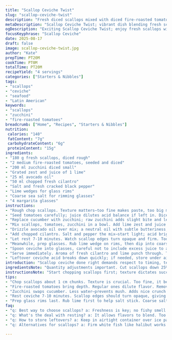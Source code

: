 ```yaml
---
title: "Scallop Ceviche Twist"
slug: "scallop-ceviche-twist"
description: "Fresh diced scallops mixed with diced fire-roasted tomatoes and zucchini for a twist. Lime zest and juice provide brightness, balanced by avocado oil and fresh cilantro. Salt-crusted glass rims add sharp citrus contrast. No eggs, nuts, gluten, dairy, or lactose. Serve in margarita glasses for that festive vibe. Resting time allows flavors to meld without over-marinating. Quick, visual cues for texture critical. Simple, clean, stripped of fluff."
metaDescription: "Scallop Ceviche Twist; vibrant dish blending fresh scallops, fire-roasted tomatoes, and zucchini; tangy lime lifts flavors; refreshing and bold."
ogDescription: "Exciting Scallop Ceviche Twist; enjoy fresh scallops with smoky tomatoes and crunchy zucchini; lime zest punches flavor."
focusKeyphrase: "Scallop Ceviche"
date: 2025-08-17
draft: false
image: scallop-ceviche-twist.jpg
author: "Kate"
prepTime: PT20M
cookTime: PT0M
totalTime: PT20M
recipeYield: "4 servings"
categories: ["Starters & Nibbles"]
tags:
- "scallops"
- "ceviche"
- "seafood"
- "Latin American"
keywords:
- "scallops"
- "zucchini"
- "fire-roasted tomatoes"
breadcrumb: ["Home", "Recipes", "Starters & Nibbles"]
nutrition: 
 calories: "140"
 fatContent: "7g"
 carbohydrateContent: "6g"
 proteinContent: "15g"
ingredients:
- "180 g fresh scallops, diced rough"
- "2 medium fire-roasted tomatoes, seeded and diced"
- "200 ml zucchini diced small"
- "Grated zest and juice of 1 lime"
- "25 ml avocado oil"
- "50 ml chopped fresh cilantro"
- "Salt and fresh cracked black pepper"
- "Lime wedges for glass rims"
- "Coarse sea salt for rimming glasses"
- "4 margarita glasses"
instructions:
- "Rough chop scallops. Texture matters—too fine makes paste, too big means uneven 'cooking' in acid."
- "Seed tomatoes carefully; juice dilutes acid balance if left in. Dice to uniform small cubes."
- "Replace cucumber with zucchini; raw zucchini adds slight bite and less water so ceviche stays bright."
- "Mix scallops, tomatoes, zucchini in a bowl. Add lime zest and juice immediately to 'cook' the scallops with acid."
- "Drizzle avocado oil over mix; a neutral oil with subtle butteriness, replaces olive oil’s stronger flavor and avoids bitterness."
- "Add chopped cilantro. Salt and pepper the mix—start light; acid brightens saltiness quickly."
- "Let rest 7-10 minutes. Watch scallop edges turn opaque and firm. Too long mushy, too short raw and flat."
- "Meanwhile, prep glasses. Rub lime wedge on rims, then dip into coarse salt spread on a plate. Salt clings better with lime oils active."
- "Spoon ceviche into glasses, careful not to include excess juice to avoid sogginess."
- "Serve immediately. Aroma of fresh cilantro and lime punch through. Texture contrast between firm scallops and crisp zucchini noticeable."
- "Leftover ceviche acid breaks down quickly; if needed, store under airtight container on top of ice pack to avoid soggy scallops."
introduction: "Scallop ceviche done right demands respect to timing, texture, and acidity. Not just throwing ingredients into acid and hoping. Scallops must be diced just so—not mush, not chunky. Acid cooks surface proteins fast. Too long? Rubber siding. Too short? Raw mush. Fire-roasted tomatoes add necessary smoky depth replacing regular raw—keeps it vibrant but adds umami. Zucchini swaps cucumber because it holds shape better—avoid watery mix that dilutes sharp citrus. Lime zest plus juice layers flavor dynamic. Avocado oil lends creaminess without overbearing olive oil bitterness. Salt on glass rims isn’t for show. Citrus oil and salt together punch nose and first sip. Resting time crucial. Peaks at precisely opaque scallop edges and freshness in veggies. Play with it—don’t just watch clock."
ingredientsNote: "Quantity adjustments important. Cut scallops down 25% to keep every bite firm and manageable when diced. Fire-roasted tomatoes chosen for their smoky aroma—buy canned or roast fresh; skin and seeds removed to avoid bitterness and extra liquid. Zucchini swapped in avoids soggy texture common with cucumber and controls water release. Avocado oil preferred to olive oil due to milder taste and higher smoke point, handling warm kitchen better. Cilantro fresh and finely chopped gives herbal contrast; stems add bitter notes, so strip leaves clean. Salt application on glass rims tightens citrus impact; coarse sea salt works best, avoids clumping. Lime wedges serve dual purpose: glass preparation and bonus zest squeeze. Use freshest scallops available; any sign of fishy odor means skip. If scallops unavailable, firm white fish like halibut or mahi-mahi possible but texture and timing differ—watch carefully."
instructionsNote: "Start chopping scallops first; texture dictates success. Overmincing equals glue-like ceviche; keep pieces about 1 cm chunks. Remove tomato seeds fully to stop watery puddle forming—pulp can water down acid's punch. Mixing order? Always acid with seafood immediately so proteins coagulate evenly—not banging in acid 10 minutes later after all else. Rest time—opt for 7-10 minutes, no more. Visual cue: scallop edges turn from translucent to opaque with slight firmness. If you smell ammonia, stop; scallops gone bad. Prepping rims last—lime oils activate salt adhesion. Avoid soaking glasses or wet rims; dehydrate with towel if needed before salting. Serve fast—ceviche continues to 'cook' and may become rubbery if left out. Leftover? Keep refrigerated, but texture deteriorates within hours. Always taste final seasoning; acid tempers salt but over-salting hard to fix after. Balance acid, salt, and oil to taste, not just following measurement blindly."
tips:
- "Chop scallops about 1 cm chunks. Texture is crucial. Too fine, it becomes mush. Too large means uneven cooking. Visual cues matter."
- "Fire-roasted tomatoes bring depth. Regular ones dilute flavor. Remove seeds; they add unnecessary liquid. Uniform dice size—necessary for even mixing."
- "Zucchini swaps cucumber. Less water—prevents mush. Adds nice crunch. Cut into small pieces for proper blending and vibrant look. Preserve texture."
- "Rest ceviche 7-10 minutes. Scallop edges should turn opaque, giving firmness. Too long, mushy texture; too short, raw. Timing is key."
- "Prep glass rims last. Rub lime first to help salt stick. Coarse salt gives desired saltiness; avoids clumping. Make sure rims are dry."
faq:
- "q: Best way to choose scallops? a: Freshness is key; no fishy smell. Look for translucent, firm texture. Bad scallops go limp, shiny."
- "q: What's the deal with resting? a: It allows flavors to blend. Too much time can lead to mush, timing is essential. Stay vigilant."
- "q: How to store leftovers? a: Keep in airtight container over ice pack. Changes happen quickly; texture falls apart. Better fresh."
- "q: Alternatives for scallops? a: Firm white fish like halibut works in a pinch. Watch cooking times and textures; adjust as needed."

---
```

